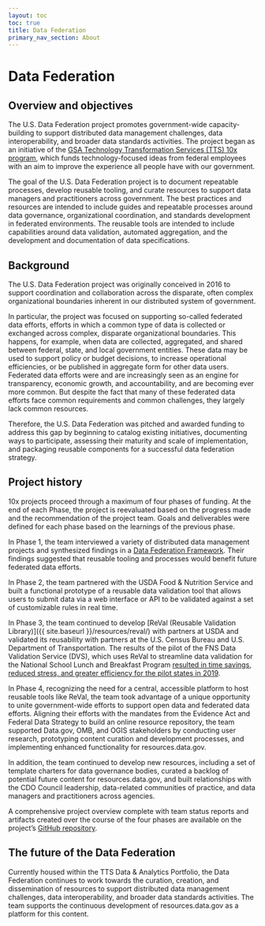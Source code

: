 ```yaml
---
layout: toc
toc: true
title: Data Federation
primary_nav_section: About
---
```


# Data Federation

## Overview and objectives
The U.S. Data Federation project promotes government-wide capacity-building to support distributed data management challenges, data interoperability, and broader data standards activities. The project began as an initiative of the [GSA Technology Transformation Services (TTS) 10x program](https://10x.gsa.gov/), which funds technology-focused ideas from federal employees with an aim to improve the experience all people have with our government. 

The goal of the U.S. Data Federation project is to document repeatable processes, develop reusable tooling, and curate resources to support data managers and practitioners across government. The best practices and resources are intended to include guides and repeatable processes around data governance, organizational coordination, and standards development in federated environments. The reusable tools are intended to include capabilities around data validation, automated aggregation, and the development and documentation of data specifications.

## Background
The U.S. Data Federation project was originally conceived in 2016 to support coordination and collaboration across the disparate, often complex organizational boundaries inherent in our distributed system of government. 

In particular, the project was focused on supporting so-called federated data efforts, efforts in which a common type of data is collected or exchanged across complex, disparate organizational boundaries. This happens, for example, when data are collected, aggregated, and shared between federal, state, and local government entities. These data may be used to support policy or budget decisions, to increase operational efficiencies, or be published in aggregate form for other data users. Federated data efforts were and are increasingly seen as an engine for transparency, economic growth, and accountability, and are becoming ever more common. But despite the fact that many of these federated data efforts face common requirements and common challenges, they largely lack common resources.

Therefore, the U.S. Data Federation was pitched and awarded funding to address this gap by beginning to catalog existing initiatives, documenting ways to participate, assessing their maturity and scale of implementation, and packaging reusable components for a successful data federation strategy. 

## Project history 
10x projects proceed through a maximum of four phases of funding. At the end of each Phase, the project is reevaluated based on the progress made and the recommendation of the project team. Goals and deliverables were defined for each phase based on the learnings of the previous phase.
  
In Phase 1, the team interviewed a variety of distributed data management projects and synthesized findings in a [Data Federation Framework](https://github.com/18F/data-federation-project/blob/master/DataFederationFramework.md). Their findings suggested that reusable tooling and processes would benefit future federated data efforts.

In Phase 2, the team partnered with the USDA Food & Nutrition Service and built a functional prototype of a reusable data validation tool that allows users to submit data via a web interface or API to be validated against a set of customizable rules in real time.

In Phase 3, the team continued to develop [ReVal (Reusable Validation Library)]({{ site.baseurl }}/resources/reval/) with partners at USDA and validated its reusability with partners at the U.S. Census Bureau and U.S. Department of Transportation. The results of the pilot of the FNS Data Validation Service (DVS), which uses ReVal to streamline data validation for the National School Lunch and Breakfast Program [resulted in time savings, reduced stress, and greater efficiency for the pilot states in 2019](https://18f.gsa.gov/2020/04/23/saving-time-and-improving-data-quality-for-the-national-school-lunch-breakfast-program/). 

In Phase 4, recognizing the need for a central, accessible platform to host reusable tools like ReVal, the team took advantage of a unique opportunity to unite government-wide efforts to support open data and federated data efforts. Aligning their efforts with the mandates from the Evidence Act and Federal Data Strategy to build an online resource repository, the team supported Data.gov, OMB, and OGIS stakeholders by conducting user research, prototyping content curation and development processes, and implementing enhanced functionality for resources.data.gov. 

In addition, the team continued to develop new resources, including a set of template charters for data governance bodies, curated a backlog of potential future content for resources.data.gov, and built relationships with the CDO Council leadership, data-related communities of practice, and data managers and practitioners across agencies. 

A comprehensive project overview complete with team status reports and artifacts created over the course of the four phases are available on the project’s [GitHub repository](https://github.com/18F/data-federation-project). 

## The future of the Data Federation
Currently housed within the TTS Data & Analytics Portfolio, the Data Federation continues to work towards the curation, creation, and dissemination of resources to support distributed data management challenges, data interoperability, and broader data standards activities. The team supports the continuous development of resources.data.gov as a platform for this content. 
